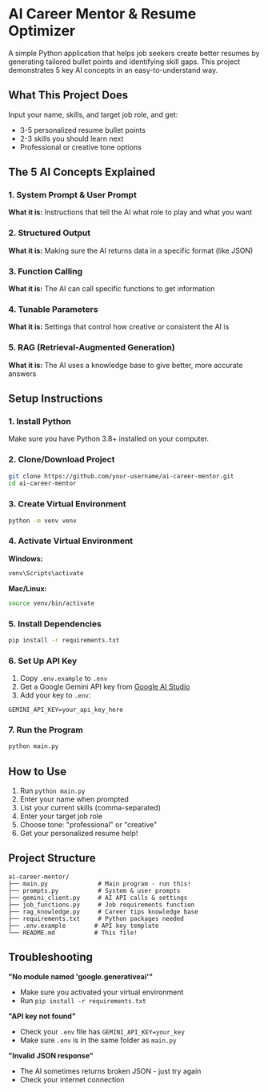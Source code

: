 # AI Career Mentor & Resume Optimizer

A simple Python application that helps job seekers create better resumes by generating tailored bullet points and identifying skill gaps. This project demonstrates 5 key AI concepts in an easy-to-understand way.

## What This Project Does

Input your name, skills, and target job role, and get:
- 3-5 personalized resume bullet points
- 2-3 skills you should learn next
- Professional or creative tone options

## The 5 AI Concepts Explained

### 1. System Prompt & User Prompt
**What it is:** Instructions that tell the AI what role to play and what you want

### 2. Structured Output
**What it is:** Making sure the AI returns data in a specific format (like JSON)

### 3. Function Calling
**What it is:** The AI can call specific functions to get information

### 4. Tunable Parameters
**What it is:** Settings that control how creative or consistent the AI is

### 5. RAG (Retrieval-Augmented Generation)
**What it is:** The AI uses a knowledge base to give better, more accurate answers

## Setup Instructions

### 1. Install Python
Make sure you have Python 3.8+ installed on your computer.

### 2. Clone/Download Project
```bash
git clone https://github.com/your-username/ai-career-mentor.git
cd ai-career-mentor
```

### 3. Create Virtual Environment
```bash
python -m venv venv
```

### 4. Activate Virtual Environment
**Windows:**
```bash
venv\Scripts\activate
```

**Mac/Linux:**
```bash
source venv/bin/activate
```

### 5. Install Dependencies
```bash
pip install -r requirements.txt
```

### 6. Set Up API Key
1. Copy `.env.example` to `.env`
2. Get a Google Gemini API key from [Google AI Studio](https://aistudio.google.com/app/apikey)
3. Add your key to `.env`:
```
GEMINI_API_KEY=your_api_key_here
```

### 7. Run the Program
```bash
python main.py
```

## How to Use

1. Run `python main.py`
2. Enter your name when prompted
3. List your current skills (comma-separated)
4. Enter your target job role
5. Choose tone: "professional" or "creative"
6. Get your personalized resume help!


## Project Structure
```
ai-career-mentor/
├── main.py              # Main program - run this!
├── prompts.py           # System & user prompts
├── gemini_client.py     # AI API calls & settings
├── job_functions.py     # Job requirements function
├── rag_knowledge.py     # Career tips knowledge base
├── requirements.txt     # Python packages needed
├── .env.example        # API key template
└── README.md           # This file!
```

## Troubleshooting

**"No module named 'google.generativeai'"**
- Make sure you activated your virtual environment
- Run `pip install -r requirements.txt`

**"API key not found"**
- Check your `.env` file has `GEMINI_API_KEY=your_key`
- Make sure `.env` is in the same folder as `main.py`

**"Invalid JSON response"**
- The AI sometimes returns broken JSON - just try again
- Check your internet connection

